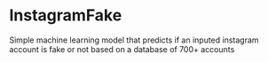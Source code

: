 # InstagramFake
 Simple machine learning model that predicts if an inputed instagram account is fake or not based on a database of 700+ accounts
